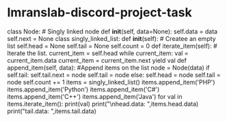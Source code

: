 # Imranslab-discord-project-task
class Node:
    # Singly linked node
    def __init__(self, data=None):
        self.data = data
        self.next = None
class singly_linked_list:
    def __init__(self):
        # Createe an empty list
        self.head = None
        self.tail = None
        self.count = 0
    def iterate_item(self):
        # Iterate the list.
        current_item = self.head
        while current_item:
            val = current_item.data
            current_item = current_item.next
            yield val
    def append_item(self, data):
        #Append items on the list
        node = Node(data)
        if self.tail:
            self.tail.next = node
            self.tail = node
        else:
            self.head = node
            self.tail = node
        self.count += 1
items = singly_linked_list()
items.append_item('PHP')
items.append_item('Python')
items.append_item('C#')
items.append_item('C++')
items.append_item('Java')
for val in items.iterate_item():
    print(val)
print("\nhead.data: ",items.head.data)
print("tail.data: ",items.tail.data)

